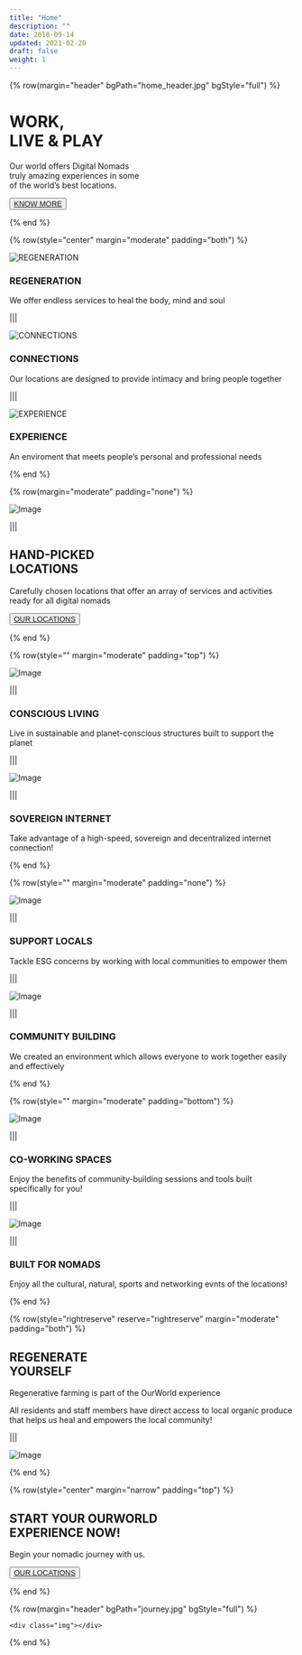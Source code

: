 ```yaml
---
title: "Home"
description: ""
date: 2018-09-14
updated: 2021-02-20
draft: false
weight: 1
---
```



<!-- section 1 (header) -->

{% row(margin="header" bgPath="home_header.jpg" bgStyle="full") %}

# WORK, <br> LIVE & PLAY

Our world offers Digital Nomads <br /> truly amazing experiences in some <br /> of the world’s best locations.

<button>[KNOW MORE](/locations)</button>

{% end %}


<div class="container mx-auto"> 

<!-- section 2  -->

{% row(style="center" margin="moderate" padding="both") %}

![REGENERATION](RGAsset10.png#medium#mx-auto)

### **REGENERATION**

We offer endless services to heal the body, mind and soul

|||

![CONNECTIONS](RGAsset11.png#medium#mx-auto)

### **CONNECTIONS**

Our locations are designed to provide intimacy and bring people together

|||

![EXPERIENCE](RGAsset12.png#medium#mx-auto)

### **EXPERIENCE**

An enviroment that meets people’s personal and professional needs

{% end %}

<!-- section 3 -->

{% row(margin="moderate" padding="none") %}

![Image](location.jpg)

|||

## HAND-PICKED <br /> LOCATIONS

Carefully chosen locations that offer an array of services and activities ready for all digital nomads

<button>[OUR LOCATIONS](/locations)</button>

{% end %}

<!-- section 4 -->

{% row(style="" margin="moderate" padding="top") %}

![Image](RGAsset14.png#sm#mx-auto)

|||

### **CONSCIOUS LIVING**

Live in sustainable and planet-conscious structures built to support the planet

|||

![Image](RGAsset15.png#sm#mx-auto)

|||

### **SOVEREIGN INTERNET**

Take advantage of a high-speed, sovereign and decentralized internet connection!

{% end %}

<!-- section 4-2-->

{% row(style="" margin="moderate" padding="none") %}

![Image](RGAsset16.png#sm#mx-auto)

|||

### **SUPPORT LOCALS**

Tackle ESG concerns by working with local communities to empower them

|||

![Image](RGAsset17.png#sm#mx-auto)

|||

### **COMMUNITY BUILDING**

We created an environment which allows everyone to work together easily and effectively

{% end %}

<!-- section 4-3-->

{% row(style="" margin="moderate" padding="bottom") %}

![Image](RGAsset18.png#sm#mx-auto)

|||

### **CO-WORKING SPACES**

Enjoy the benefits of community-building sessions and tools built specifically for you!

|||

![Image](RGAsset19.png#sm#mx-auto)

|||

### **BUILT FOR NOMADS**

Enjoy all the cultural, natural, sports and networking evnts of the locations!

{% end %}

<!-- section 5 -->

{% row(style="rightreserve" reserve="rightreserve" margin="moderate" padding="both") %}

## REGENERATE <br /> YOURSELF

Regenerative farming is part of the OurWorld experience 

All residents and staff members have direct access to local organic produce that helps us heal and
empowers the local community!

|||

![Image](RGAsset20.png#mx-auto)

{% end %}

</div> 

<!-- section 6 -->

{% row(style="center" margin="narrow" padding="top") %}

## START YOUR OURWORLD <br> EXPERIENCE NOW!

Begin your nomadic journey with us.

<button>[OUR LOCATIONS](/locations)</button>

{% end %}

{% row(margin="header" bgPath="journey.jpg" bgStyle="full") %}

    <div class="img"></div>

{% end %}

